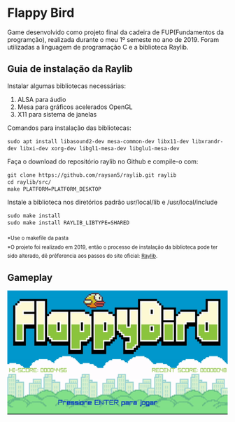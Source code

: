 # Flappy Bird
Game desenvolvido como projeto final da cadeira de FUP(Fundamentos da programção), realizada durante o meu 1º semeste no ano de 2019. Foram utilizadas a linguagem de programação C e a biblioteca Raylib.
## Guia de instalação da Raylib

Instalar algumas bibliotecas necessárias:

1. ALSA para áudio
2. Mesa para gráficos acelerados OpenGL
3. X11 para sistema de janelas

Comandos para instalação das bibliotecas:
```
sudo apt install libasound2-dev mesa-common-dev libx11-dev libxrandr-dev libxi-dev xorg-dev libgl1-mesa-dev libglu1-mesa-dev
```

Faça o download do repositório raylib no Github e compile-o com:
```
git clone https://github.com/raysan5/raylib.git raylib
cd raylib/src/
make PLATFORM=PLATFORM_DESKTOP
```
Instale a biblioteca nos diretórios padrão usr/local/lib e /usr/local/include
```
sudo make install
sudo make install RAYLIB_LIBTYPE=SHARED
```

<sub>*Use o makefile da pasta</sub><br>
<sub>*O projeto foi realizado em 2019, então o processo de instalação da biblioteca pode ter sido alterado, dê prêferencia aos passos do site oficial: [Raylib](https://www.raylib.com/).</sub>

## Gameplay
<img src="Gameplay.gif">
